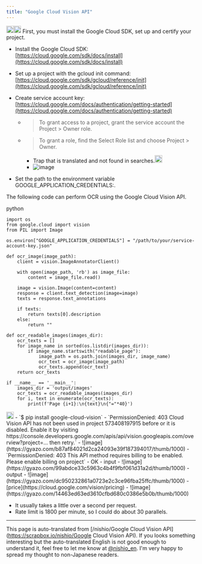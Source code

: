 ```yaml
---
title: "Google Cloud Vision API"
---
```


<img src='https://scrapbox.io/api/pages/nishio-en/GPT-4/icon' alt='GPT-4.icon' height="19.5"/><img src='https://scrapbox.io/api/pages/nishio-en/nishio/icon' alt='nishio.icon' height="19.5"/>
First, you must install the Google Cloud SDK, set up and certify your project.

- Install the Google Cloud SDK: [https://cloud.google.com/sdk/docs/install](https://cloud.google.com/sdk/docs/install)
- Set up a project with the gcloud init command: [https://cloud.google.com/sdk/gcloud/reference/init](https://cloud.google.com/sdk/gcloud/reference/init)
- Create service account key: [https://cloud.google.com/docs/authentication/getting-started](https://cloud.google.com/docs/authentication/getting-started)
    - > To grant access to a project, grant the service account the Project > Owner role.
    - >  To grant a role, find the Select Role list and choose Project > Owner.
        - Trap that is translated and not found in searches.<img src='https://scrapbox.io/api/pages/nishio-en/nishio/icon' alt='nishio.icon' height="19.5"/>
        - ![image](https://gyazo.com/13aa452634eb1f91bad91b4e53896024/thumb/1000)

- Set the path to the environment variable GOOGLE_APPLICATION_CREDENTIALS:.


The following code can perform OCR using the Google Cloud Vision API.

python

```
import os
from google.cloud import vision
from PIL import Image

os.environ["GOOGLE_APPLICATION_CREDENTIALS"] = "/path/to/your/service-account-key.json"

def ocr_image(image_path):
    client = vision.ImageAnnotatorClient()

    with open(image_path, 'rb') as image_file:
        content = image_file.read()

    image = vision.Image(content=content)
    response = client.text_detection(image=image)
    texts = response.text_annotations

    if texts:
        return texts[0].description
    else:
        return ""

def ocr_readable_images(images_dir):
    ocr_texts = []
    for image_name in sorted(os.listdir(images_dir)):
        if image_name.startswith("readable_page"):
            image_path = os.path.join(images_dir, image_name)
            ocr_text = ocr_image(image_path)
            ocr_texts.append(ocr_text)
    return ocr_texts

if __name__ == '__main__':
    images_dir = 'output/images'
    ocr_texts = ocr_readable_images(images_dir)
    for i, text in enumerate(ocr_texts):
        print(f'Page {i+1}:\n{text}\n{"="*40}')
```



<img src='https://scrapbox.io/api/pages/nishio-en/nishio/icon' alt='nishio.icon' height="19.5"/>
- `$ pip install google-cloud-vision`
- `PermissionDenied: 403 Cloud Vision API has not been used in project 573408197915 before or it is disabled. Enable it by visiting https://console.developers.google.com/apis/api/vision.googleapis.com/overview?project=... then retry.`
    - ![image](https://gyazo.com/b87af84021d2ca24093e39f187394017/thumb/1000)
- `PermissionDenied: 403 This API method requires billing to be enabled. Please enable billing on project`
- OK
    - input
        - ![image](https://gyazo.com/99abdce33c5963c4b4f9fbf061d31a2d/thumb/1000)
    - output
        - ![image](https://gyazo.com/dc950232861a0723e2c3ce96fba25ffc/thumb/1000)
- [price](https://cloud.google.com/vision/pricing)
    - ![image](https://gyazo.com/14463ed63ed3610cfbd680c0386e5b0b/thumb/1000)

- It usually takes a little over a second per request.
- Rate limit is 1800 per minute, so I could do about 30 parallels.



---
This page is auto-translated from [/nishio/Google Cloud Vision API](https://scrapbox.io/nishio/Google Cloud Vision API). If you looks something interesting but the auto-translated English is not good enough to understand it, feel free to let me know at [@nishio_en](https://twitter.com/nishio_en). I'm very happy to spread my thought to non-Japanese readers.